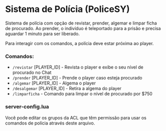 # Sistema de Polícia (PoliceSY)

Sistema de polícia com opção de revistar, prender, algemar e limpar ficha de procurado. Ao prender, o indivíduo é teleportado para a prisão e precisa aguardar 1 minuto para ser liberado.

Para interagir com os comandos, a polícia deve estar próxima ao player.

### Comandos:
+ `/revistar` [PLAYER_ID] - Revista o player e exibe o seu nível de procurado no Chat
+ `/prender` [PLAYER_ID] - Prende o player caso esteja procurado
+ `/algemar` [PLAYER_ID] - Algema o player
+ `/desalgemar` [PLAYER_ID] - Retira a algema do player
+ `/limparficha` - Comando para limpar o nível de procurado por $750

### server-config.lua
Você pode editar os grupos da ACL que têm permissão para usar os comandos de polícia através deste arquivo.

